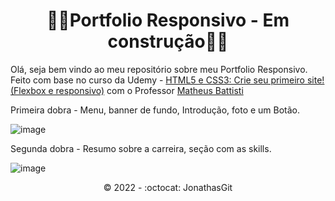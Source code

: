 <h1 align="center">🚧🚀Portfolio Responsivo - Em construção🚀🚧</h1>

Olá, seja bem vindo ao meu repositório sobre meu Portfolio Responsivo. <br>
Feito com base no curso da Udemy - <a href="https://www.udemy.com/course/html5-e-css3-crie-seu-primeiro-site-inclui-flexbox/">HTML5 e CSS3: Crie seu primeiro site! (Flexbox e responsivo)</a> com o Professor <a href="https://www.youtube.com/channel/UCDoFiMhpOnLFq1uG4RL4xag">Matheus Battisti</a> <br>

Primeira dobra - Menu, banner de fundo, Introdução, foto e um Botão. 

![image](https://user-images.githubusercontent.com/57269883/167278393-5af33fd6-f80c-4916-8aad-de5b9b683ba2.png)

Segunda dobra - Resumo sobre a carreira, seção com as skills.

![image](https://user-images.githubusercontent.com/57269883/167634608-efa900d4-a401-4783-95e9-f08698c7d703.png)






<p align="center">©️ 2022 - :octocat: JonathasGit</p>
